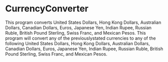 # CurrencyConverter
This program converts United States Dollars, Hong Kong Dollars, Australian Dollars, Canadian Dollars, Euros, Japanese Yen, Indian Rupee, Russian Ruble, British Pound Sterling, Swiss Franc, and Mexican Pesos. 
This program will convert any of the previouslystated currencies to any of the following United States Dollars, Hong Kong Dollars, Australian Dollars, Canadian Dollars, Euros, Japanese Yen, Indian Rupee, Russian Ruble, British Pound Sterling, Swiss Franc, and Mexican Pesos. 
